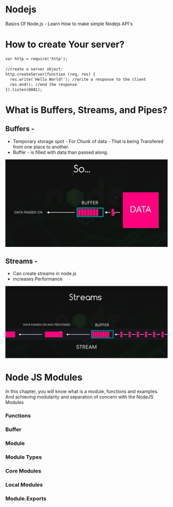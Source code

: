 # Nodejs
Basics Of Node.js - Learn How to make simple Nodejs  API's


# How to create Your server?

```
var http = require('http');

//create a server object:
http.createServer(function (req, res) {
  res.write('Hello World!'); //write a response to the client
  res.end(); //end the response
}).listen(8081);

```

# What is Buffers, Streams, and Pipes?

## Buffers -
- Temporary storage spot - For Chunk of data - That is being Transfered from one place to another.<br>
- Buffer - is filled with data than passed along.<br>

![alt text](https://github.com/siddhpatil6/Nodejs/blob/master/Screen%20Shot%202018-11-06%20at%204.42.46%20PM.png)

## Streams - 

- Can create streams in node.js
- increases Performance

![alt text](https://github.com/siddhpatil6/Nodejs/blob/master/Screen%20Shot%202018-11-06%20at%204.49.15%20PM.png)


# Node JS Modules
In this chapter, you will know what is a module, functions and examples. And achieving modularity and separation
of concern with the NodeJS Modules
### Functions
### Buffer
### Module
### Module Types
### Core Modules
### Local Modules
### Module.Exports

